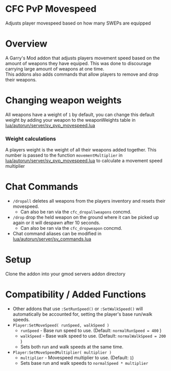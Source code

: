 # CFC PvP Movespeed
Adjusts player movespeed based on how many SWEPs are equipped

# Overview 
A Garry's Mod addon that adjusts players movement speed based on the amount of weapons they have equiped. This was done to discourage carrying large amount of weapons at one time.  
This addons also adds commands that allow players to remove and drop their weapons.

# Changing weapon weights 
All weapons have a weight of `1` by default, you can change this default weight by adding your weapon to the weaponWeights table
in [lua/autorun/server/sv_pvp_movespeed.lua](https://github.com/CFC-Servers/cfc_pvp_movespeed/blob/master/lua/autorun/server/sv_pvp_movespeed.lua)


### Weight calculations
A players weight is the weight of all their weapons added together. This number is passed to the function `movementMultiplier`  in 
[lua/autorun/server/sv_pvp_movespeed.lua](https://github.com/CFC-Servers/cfc_pvp_movespeed/blob/master/lua/autorun/server/sv_pvp_movespeed.lua) 
to calculate a movement speed multiplier

# Chat Commands
- `/dropall` deletes all weapons from the players inventory and resets their movespeed.
  - Can also be ran via the `cfc_dropallweapons` concmd.
- `/drop` drop the held weapon on the ground where it can be picked up again or it will despawn after 10 seconds.
  - Can also be ran via the `cfc_dropweapon` concmd.
- Chat command aliases can be modified in [lua/autorun/server/sv_commands.lua](https://github.com/CFC-Servers/cfc_pvp_movespeed/blob/master/lua/autorun/server/sv_commands.lua)

# Setup
Clone the addon into your gmod servers addon directory 

# Compatibility / Added Functions
- Other addons that use `:SetRunSpeed()` or `:SetWalkSpeed()` will automatically be accounted for, setting the player's base run/walk speeds.
- `Player:SetMoveSpeed( runSpeed, walkSpeed )`
  - `runSpeed` - Base run speed to use. (Default: `normalRunSpeed = 400` )
  - `walkSpeed` - Base walk speed to use. (Default: `normalWalkSpeed = 200` )
  - Sets both run and walk speeds at the same time.
- `Player:SetMoveSpeedMultiplier( multiplier )`
  - `multiplier` - Movespeed multiplier to use. (Default: `1`)
  - Sets base run and walk speeds to `normalSpeed * multiplier`
